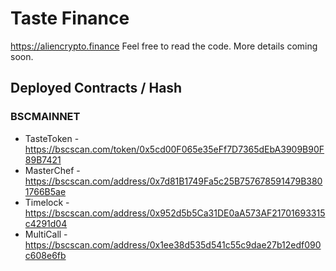 # Taste Finance

https://aliencrypto.finance Feel free to read the code. More details coming soon.

## Deployed Contracts / Hash

### BSCMAINNET

- TasteToken - https://bscscan.com/token/0x5cd00F065e35eFf7D7365dEbA3909B90F89B7421
- MasterChef - https://bscscan.com/address/0x7d81B1749Fa5c25B757678591479B3801766B5ae
- Timelock - https://bscscan.com/address/0x952d5b5Ca31DE0aA573AF21701693315c4291d04
- MultiCall - https://bscscan.com/address/0x1ee38d535d541c55c9dae27b12edf090c608e6fb
